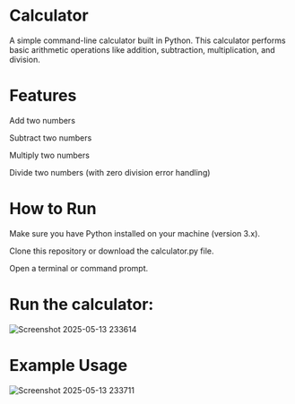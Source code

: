 # Calculator
A simple command-line calculator built in Python. This calculator performs basic arithmetic operations like addition, subtraction, multiplication, and division.

# Features
Add two numbers

Subtract two numbers

Multiply two numbers

Divide two numbers (with zero division error handling)

# How to Run
Make sure you have Python installed on your machine (version 3.x).

Clone this repository or download the calculator.py file.

Open a terminal or command prompt.

# Run the calculator:
![Screenshot 2025-05-13 233614](https://github.com/user-attachments/assets/2cd89d9b-6c40-4bdd-a0b4-7c2884f3bb92)

# Example Usage
![Screenshot 2025-05-13 233711](https://github.com/user-attachments/assets/613d831b-ae02-48d3-bce0-2d9272bfa9a3)


